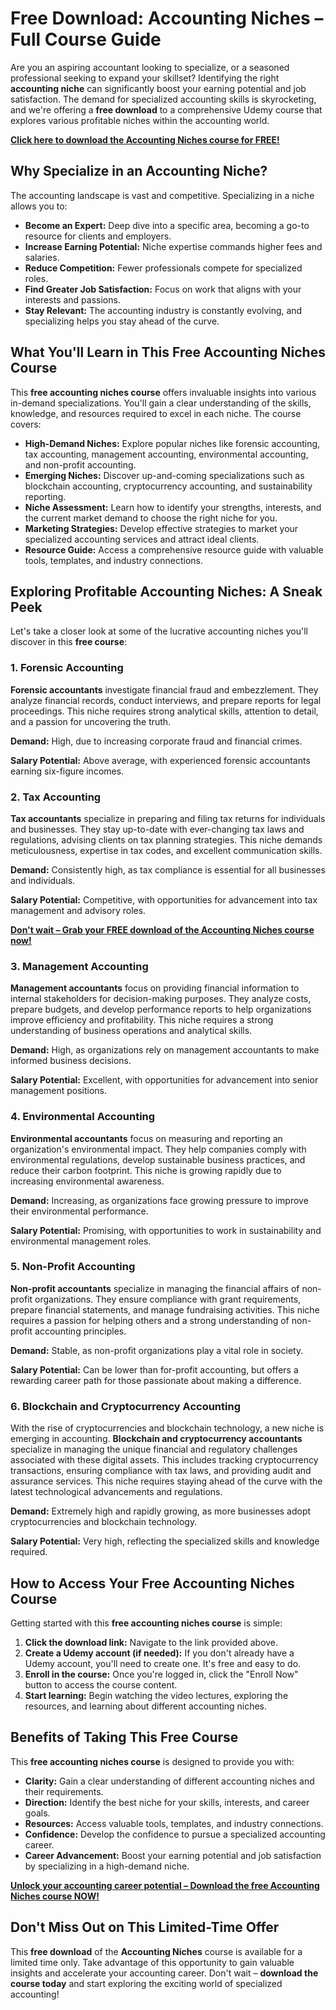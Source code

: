 # Free Download: Accounting Niches – Full Course Guide

Are you an aspiring accountant looking to specialize, or a seasoned professional seeking to expand your skillset? Identifying the right **accounting niche** can significantly boost your earning potential and job satisfaction. The demand for specialized accounting skills is skyrocketing, and we're offering a **free download** to a comprehensive Udemy course that explores various profitable niches within the accounting world.

[**Click here to download the Accounting Niches course for FREE!**](https://udemywork.com/accounting-niches)

## Why Specialize in an Accounting Niche?

The accounting landscape is vast and competitive. Specializing in a niche allows you to:

*   **Become an Expert:** Deep dive into a specific area, becoming a go-to resource for clients and employers.
*   **Increase Earning Potential:** Niche expertise commands higher fees and salaries.
*   **Reduce Competition:** Fewer professionals compete for specialized roles.
*   **Find Greater Job Satisfaction:** Focus on work that aligns with your interests and passions.
*   **Stay Relevant:** The accounting industry is constantly evolving, and specializing helps you stay ahead of the curve.

## What You'll Learn in This Free Accounting Niches Course

This **free accounting niches course** offers invaluable insights into various in-demand specializations. You'll gain a clear understanding of the skills, knowledge, and resources required to excel in each niche. The course covers:

*   **High-Demand Niches:** Explore popular niches like forensic accounting, tax accounting, management accounting, environmental accounting, and non-profit accounting.
*   **Emerging Niches:** Discover up-and-coming specializations such as blockchain accounting, cryptocurrency accounting, and sustainability reporting.
*   **Niche Assessment:** Learn how to identify your strengths, interests, and the current market demand to choose the right niche for you.
*   **Marketing Strategies:** Develop effective strategies to market your specialized accounting services and attract ideal clients.
*   **Resource Guide:** Access a comprehensive resource guide with valuable tools, templates, and industry connections.

## Exploring Profitable Accounting Niches: A Sneak Peek

Let's take a closer look at some of the lucrative accounting niches you'll discover in this **free course**:

### 1. Forensic Accounting

**Forensic accountants** investigate financial fraud and embezzlement. They analyze financial records, conduct interviews, and prepare reports for legal proceedings. This niche requires strong analytical skills, attention to detail, and a passion for uncovering the truth.

**Demand:** High, due to increasing corporate fraud and financial crimes.

**Salary Potential:** Above average, with experienced forensic accountants earning six-figure incomes.

### 2. Tax Accounting

**Tax accountants** specialize in preparing and filing tax returns for individuals and businesses. They stay up-to-date with ever-changing tax laws and regulations, advising clients on tax planning strategies. This niche demands meticulousness, expertise in tax codes, and excellent communication skills.

**Demand:** Consistently high, as tax compliance is essential for all businesses and individuals.

**Salary Potential:** Competitive, with opportunities for advancement into tax management and advisory roles.

[**Don't wait – Grab your FREE download of the Accounting Niches course now!**](https://udemywork.com/accounting-niches)

### 3. Management Accounting

**Management accountants** focus on providing financial information to internal stakeholders for decision-making purposes. They analyze costs, prepare budgets, and develop performance reports to help organizations improve efficiency and profitability. This niche requires a strong understanding of business operations and analytical skills.

**Demand:** High, as organizations rely on management accountants to make informed business decisions.

**Salary Potential:** Excellent, with opportunities for advancement into senior management positions.

### 4. Environmental Accounting

**Environmental accountants** focus on measuring and reporting an organization's environmental impact. They help companies comply with environmental regulations, develop sustainable business practices, and reduce their carbon footprint. This niche is growing rapidly due to increasing environmental awareness.

**Demand:** Increasing, as organizations face growing pressure to improve their environmental performance.

**Salary Potential:** Promising, with opportunities to work in sustainability and environmental management roles.

### 5. Non-Profit Accounting

**Non-profit accountants** specialize in managing the financial affairs of non-profit organizations. They ensure compliance with grant requirements, prepare financial statements, and manage fundraising activities. This niche requires a passion for helping others and a strong understanding of non-profit accounting principles.

**Demand:** Stable, as non-profit organizations play a vital role in society.

**Salary Potential:** Can be lower than for-profit accounting, but offers a rewarding career path for those passionate about making a difference.

### 6. Blockchain and Cryptocurrency Accounting

With the rise of cryptocurrencies and blockchain technology, a new niche is emerging in accounting. **Blockchain and cryptocurrency accountants** specialize in managing the unique financial and regulatory challenges associated with these digital assets. This includes tracking cryptocurrency transactions, ensuring compliance with tax laws, and providing audit and assurance services. This niche requires staying ahead of the curve with the latest technological advancements and regulations.

**Demand:** Extremely high and rapidly growing, as more businesses adopt cryptocurrencies and blockchain technology.

**Salary Potential:** Very high, reflecting the specialized skills and knowledge required.

## How to Access Your Free Accounting Niches Course

Getting started with this **free accounting niches course** is simple:

1.  **Click the download link:** Navigate to the link provided above.
2.  **Create a Udemy account (if needed):** If you don't already have a Udemy account, you'll need to create one. It's free and easy to do.
3.  **Enroll in the course:** Once you're logged in, click the "Enroll Now" button to access the course content.
4.  **Start learning:** Begin watching the video lectures, exploring the resources, and learning about different accounting niches.

## Benefits of Taking This Free Course

This **free accounting niches course** is designed to provide you with:

*   **Clarity:** Gain a clear understanding of different accounting niches and their requirements.
*   **Direction:** Identify the best niche for your skills, interests, and career goals.
*   **Resources:** Access valuable tools, templates, and industry connections.
*   **Confidence:** Develop the confidence to pursue a specialized accounting career.
*   **Career Advancement:** Boost your earning potential and job satisfaction by specializing in a high-demand niche.

[**Unlock your accounting career potential – Download the free Accounting Niches course NOW!**](https://udemywork.com/accounting-niches)

## Don't Miss Out on This Limited-Time Offer

This **free download** of the **Accounting Niches** course is available for a limited time only. Take advantage of this opportunity to gain valuable insights and accelerate your accounting career. Don't wait – **download the course today** and start exploring the exciting world of specialized accounting!
